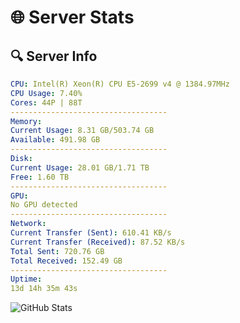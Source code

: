 # 🌐 Server Stats
## 🔍 Server Info
```yaml
CPU: Intel(R) Xeon(R) CPU E5-2699 v4 @ 1384.97MHz
CPU Usage: 7.40%
Cores: 44P | 88T
-----------------------------------
Memory:
Current Usage: 8.31 GB/503.74 GB
Available: 491.98 GB
-----------------------------------
Disk:
Current Usage: 28.01 GB/1.71 TB
Free: 1.60 TB
-----------------------------------
GPU:
No GPU detected
-----------------------------------
Network:
Current Transfer (Sent): 610.41 KB/s
Current Transfer (Received): 87.52 KB/s
Total Sent: 720.76 GB
Total Received: 152.49 GB
-----------------------------------
Uptime:
13d 14h 35m 43s
```
![GitHub Stats](https://img.shields.io/badge/Updated-2025-05-03_07:44:31-blue)